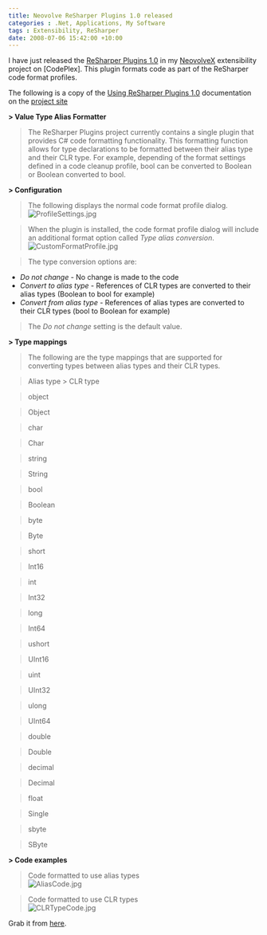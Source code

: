 ```yaml
---
title: Neovolve ReSharper Plugins 1.0 released
categories : .Net, Applications, My Software
tags : Extensibility, ReSharper
date: 2008-07-06 15:42:00 +10:00
---
```


I have just released the [ReSharper Plugins 1.0][0] in my [NeovolveX][1] extensibility project on [CodePlex]. This plugin formats code as part of the ReSharper code format profiles.

The following is a copy of the [Using ReSharper Plugins 1.0][2] documentation on the [project site][1]

**> Value Type Alias Formatter**

>  The ReSharper Plugins project currently contains a single plugin that provides C# code formatting functionality. This formatting function allows for type declarations to be formatted between their alias type and their CLR type. For example, depending of the format settings defined in a code cleanup profile, bool can be converted to Boolean or Boolean converted to bool.  
  
**> Configuration**

> The following displays the normal code format profile dialog.  
![ProfileSettings.jpg][3]
  
> When the plugin is installed, the code format profile dialog will include an additional format option called _Type alias conversion_.  
![CustomFormatProfile.jpg][4]
  
> The type conversion options are:  
* _Do not change_ - No change is made to the code
* _Convert to alias type_ - References of CLR types are converted to their alias types (Boolean to bool for example)
* _Convert from alias type_ - References of alias types are converted to their CLR types (bool to Boolean for example)

>  The _Do not change_ setting is the default value.  
  
**> Type mappings**

> The following are the type mappings that are supported for converting types between alias types and their CLR types.  
  
> Alias type &gt; CLR type 

> object 

> Object 

> char 

> Char 

> string 

> String 

> bool 

> Boolean 

> byte 

> Byte 

> short 

> Int16 

> int 

> Int32 

> long 

> Int64 

> ushort 

> UInt16 

> uint 

> UInt32 

> ulong 

> UInt64 

> double 

> Double 

> decimal 

> Decimal 

> float 

> Single 

> sbyte 

> SByte 
  
**> Code examples**

>  Code formatted to use alias types  
![AliasCode.jpg][5]
  
> Code formatted to use CLR types  
![CLRTypeCode.jpg][6]

Grab it from [here][0].

[0]: http://www.codeplex.com/NeovolveX/Release/ProjectReleases.aspx?ReleaseId=14666
[1]: http://www.codeplex.com/NeovolveX
[2]: http://www.codeplex.com/NeovolveX/Wiki/View.aspx?title=Using%20ReSharper%20Plugins%201.0
[3]: http://www.codeplex.com/Project/Download/FileDownload.aspx?ProjectName=NeovolveX&amp;DownloadId=38352
[4]: http://www.codeplex.com/Project/Download/FileDownload.aspx?ProjectName=NeovolveX&amp;DownloadId=38354
[5]: http://www.codeplex.com/Project/Download/FileDownload.aspx?ProjectName=NeovolveX&amp;DownloadId=38358
[6]: http://www.codeplex.com/Project/Download/FileDownload.aspx?ProjectName=NeovolveX&amp;DownloadId=38359
